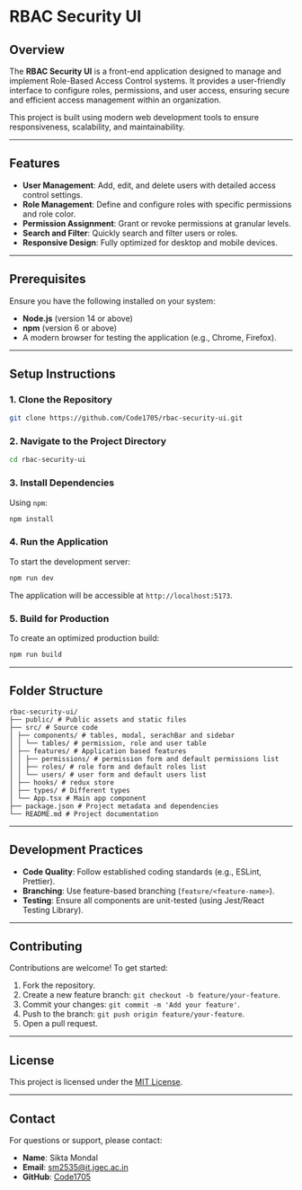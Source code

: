 # RBAC Security UI

## Overview

The **RBAC Security UI** is a front-end application designed to manage and implement Role-Based Access Control systems. It provides a user-friendly interface to configure roles, permissions, and user access, ensuring secure and efficient access management within an organization.

This project is built using modern web development tools to ensure responsiveness, scalability, and maintainability.

---

## Features

- **User Management**: Add, edit, and delete users with detailed access control settings.
- **Role Management**: Define and configure roles with specific permissions and role color.
- **Permission Assignment**: Grant or revoke permissions at granular levels.
- **Search and Filter**: Quickly search and filter users or roles.
- **Responsive Design**: Fully optimized for desktop and mobile devices.

---

## Prerequisites

Ensure you have the following installed on your system:

- **Node.js** (version 14 or above)
- **npm** (version 6 or above)
- A modern browser for testing the application (e.g., Chrome, Firefox).

---

## Setup Instructions

### 1. Clone the Repository

```bash
git clone https://github.com/Code1705/rbac-security-ui.git
```

### 2. Navigate to the Project Directory

```bash
cd rbac-security-ui
```

### 3. Install Dependencies

Using `npm`:

```bash
npm install
```

### 4. Run the Application

To start the development server:

```bash
npm run dev
```

The application will be accessible at `http://localhost:5173`.

### 5. Build for Production

To create an optimized production build:

```bash
npm run build
```

---

## Folder Structure

```plaintext
rbac-security-ui/
├── public/ # Public assets and static files
├── src/ # Source code
│ ├── components/ # tables, modal, serachBar and sidebar
│ │ └── tables/ # permission, role and user table
│ ├── features/ # Application based features
│ │ ├── permissions/ # permission form and default permissions list
│ │ ├── roles/ # role form and default roles list
│ │ └── users/ # user form and default users list
│ ├── hooks/ # redux store
│ ├── types/ # Different types
│ └── App.tsx # Main app component
├── package.json # Project metadata and dependencies
└── README.md # Project documentation
```

---

## Development Practices

- **Code Quality**: Follow established coding standards (e.g., ESLint, Prettier).
- **Branching**: Use feature-based branching (`feature/<feature-name>`).
- **Testing**: Ensure all components are unit-tested (using Jest/React Testing Library).

---

## Contributing

Contributions are welcome! To get started:

1. Fork the repository.
2. Create a new feature branch: `git checkout -b feature/your-feature`.
3. Commit your changes: `git commit -m 'Add your feature'`.
4. Push to the branch: `git push origin feature/your-feature`.
5. Open a pull request.

---

## License

This project is licensed under the [MIT License](LICENSE).

---

## Contact

For questions or support, please contact:

- **Name**: Sikta Mondal
- **Email**: sm2535@it.jgec.ac.in
- **GitHub**: [Code1705](https://github.com/Code1705)
